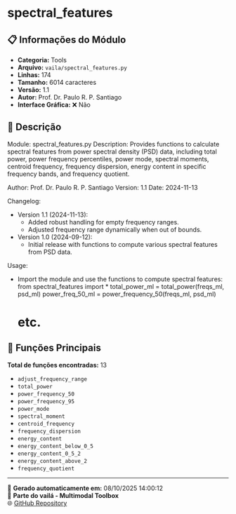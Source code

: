 # spectral_features

## 📋 Informações do Módulo

- **Categoria:** Tools
- **Arquivo:** `vaila/spectral_features.py`
- **Linhas:** 174
- **Tamanho:** 6014 caracteres
- **Versão:** 1.1
- **Autor:** Prof. Dr. Paulo R. P. Santiago
- **Interface Gráfica:** ❌ Não

## 📖 Descrição


Module: spectral_features.py
Description: Provides functions to calculate spectral features from power spectral density (PSD) data,
including total power, power frequency percentiles, power mode, spectral moments, centroid frequency,
frequency dispersion, energy content in specific frequency bands, and frequency quotient.

Author: Prof. Dr. Paulo R. P. Santiago
Version: 1.1
Date: 2024-11-13

Changelog:
- Version 1.1 (2024-11-13):
  - Added robust handling for empty frequency ranges.
  - Adjusted frequency range dynamically when out of bounds.
- Version 1.0 (2024-09-12):
  - Initial release with functions to compute various spectral features from PSD data.

Usage:
- Import the module and use the functions to compute spectral features:
  from spectral_features import *
  total_power_ml = total_power(freqs_ml, psd_ml)
  power_freq_50_ml = power_frequency_50(freqs_ml, psd_ml)
  # etc.


## 🔧 Funções Principais

**Total de funções encontradas:** 13

- `adjust_frequency_range`
- `total_power`
- `power_frequency_50`
- `power_frequency_95`
- `power_mode`
- `spectral_moment`
- `centroid_frequency`
- `frequency_dispersion`
- `energy_content`
- `energy_content_below_0_5`
- `energy_content_0_5_2`
- `energy_content_above_2`
- `frequency_quotient`




---

📅 **Gerado automaticamente em:** 08/10/2025 14:00:12  
🔗 **Parte do vailá - Multimodal Toolbox**  
🌐 [GitHub Repository](https://github.com/vaila-multimodaltoolbox/vaila)
